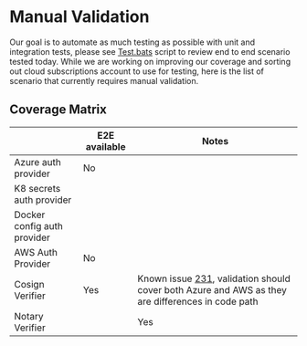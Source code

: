 # Manual Validation
Our goal is to automate as much testing as possible with unit and integration tests, please see [Test.bats](https://github.com/deislabs/ratify/blob/main/test/bats/test.bats) script to review end to end scenario tested today.  While we are working on improving our coverage and sorting out cloud subscriptions account to use for testing, here is the list of scenario that currently requires manual validation.  

## Coverage Matrix
|                      | E2E available | Notes                                                                |
|----------------------|---------------|----------------------------------------------------------------------|
| Azure auth provider |  No           |                                                                      |
| K8 secrets auth provider           |               |                                                                      |
| Docker config auth provider  |               |                                                                      |
| AWS Auth Provider    |    No         |                                                                      |
| Cosign Verifier      |    Yes        | Known issue [231](https://github.com/deislabs/ratify/issues/231), validation should cover both Azure and AWS as they are differences in code path |
| Notary Verifier      |               | Yes           |                                                                      
